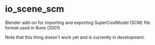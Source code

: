 # io_scene_scm
Blender add-on for importing and exporting SuperCoolModel (SCM) file format used in Rune (2001)

Note that this thing doesn't work yet and is currently in development.
